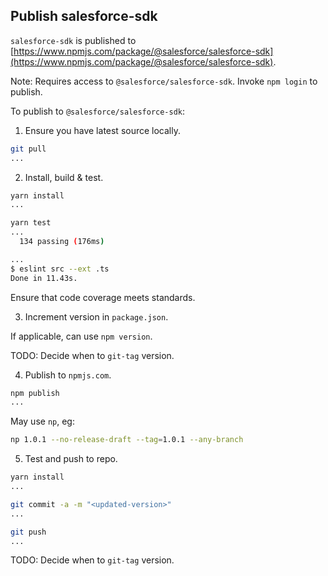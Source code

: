 ## Publish salesforce-sdk

`salesforce-sdk` is published to [https://www.npmjs.com/package/@salesforce/salesforce-sdk](https://www.npmjs.com/package/@salesforce/salesforce-sdk).

Note: Requires access to `@salesforce/salesforce-sdk`.  Invoke `npm login` to publish.

To publish to `@salesforce/salesforce-sdk`:

1. Ensure you have latest source locally.
```bash
git pull
...
```

2. Install, build & test.
```bash
yarn install
...

yarn test
...
  134 passing (176ms)

...
$ eslint src --ext .ts
Done in 11.43s.

```

Ensure that code coverage meets standards.


3. Increment version in `package.json`.

If applicable, can use `npm version`.

TODO: Decide when to `git-tag` version.

4. Publish to `npmjs.com`.
```bash
npm publish
...
```

May use `np`, eg:
```bash
np 1.0.1 --no-release-draft --tag=1.0.1 --any-branch
```

5. Test and push to repo.
```bash
yarn install
...

git commit -a -m "<updated-version>"
...

git push
...
```

TODO: Decide when to `git-tag` version.
